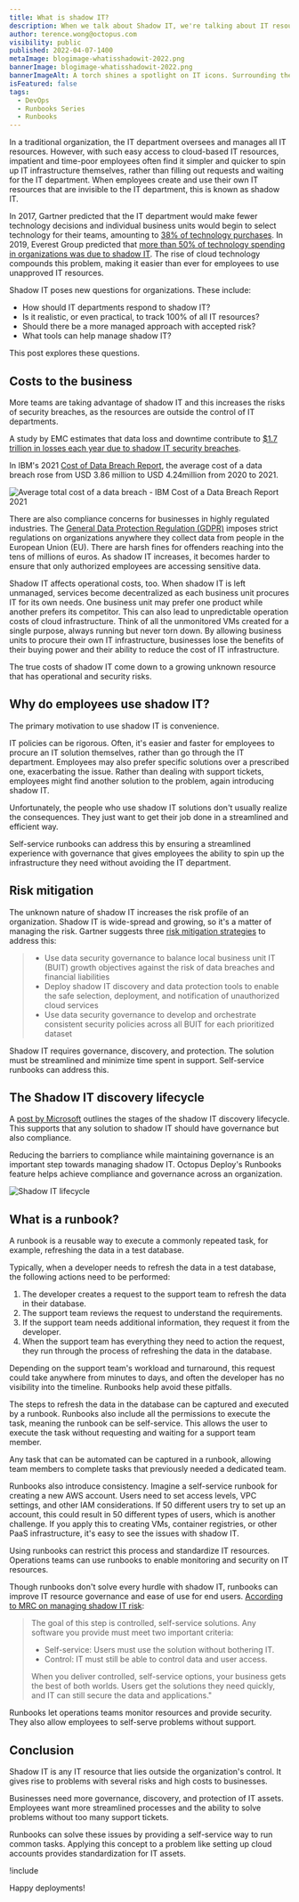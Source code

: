 ```yaml
---
title: What is shadow IT?
description: When we talk about Shadow IT, we're talking about IT resources that an organization doesn't have visibility on. Find out how this affects your business, and how runbooks can help.
author: terence.wong@octopus.com
visibility: public
published: 2022-04-07-1400
metaImage: blogimage-whatisshadowit-2022.png
bannerImage: blogimage-whatisshadowit-2022.png
bannerImageAlt: A torch shines a spotlight on IT icons. Surrounding the spotlight are question marks.
isFeatured: false
tags:
  - DevOps
  - Runbooks Series
  - Runbooks
---
```


In a traditional organization, the IT department oversees and manages all IT resources. However, with such easy access to cloud-based IT resources, impatient and time-poor employees often find it simpler and quicker to spin up IT infrastructure themselves, rather than filling out requests and waiting for the IT department. When employees create and use their own IT resources that are invisible to the IT department, this is known as shadow IT.

In 2017, Gartner predicted that the IT department would make fewer technology decisions and individual business units would begin to select technology for their teams, amounting to [38% of technology purchases](https://www.gartner.com/smarterwithgartner/make-the-best-of-shadow-it). In 2019, Everest Group predicted that [more than 50% of technology spending in organizations was due to shadow IT](https://www.everestgrp.com/2019-04-why-shadow-it-is-the-next-looming-cybersecurity-threat-in-the-news-49881.html/). The rise of cloud technology compounds this problem, making it easier than ever for employees to use unapproved IT resources.

Shadow IT poses new questions for organizations. These include:

- How should IT departments respond to shadow IT?
- Is it realistic, or even practical, to track 100% of all IT resources?
- Should there be a more managed approach with accepted risk?
- What tools can help manage shadow IT?

This post explores these questions.

## Costs to the business

More teams are taking advantage of shadow IT and this increases the risks of security breaches, as the resources are outside the control of IT departments. 

A study by EMC estimates that data loss and downtime contribute to [$1.7 trillion in losses each year due to shadow IT security breaches](https://corporate.delltechnologies.com/en-us/newsroom/announcements/2014/12/20141202-01.htm). 

In IBM's 2021 [Cost of Data Breach Report](https://www.ibm.com/au-en/security/data-breach), the average cost of a data breach rose from USD 3.86 million to USD 4.24million from 2020 to 2021.

![Average total cost of a data breach - IBM Cost of a Data Breach Report 2021](ibm.png "width=500")

There are also compliance concerns for businesses in highly regulated industries. The [General Data Protection Regulation (GDPR)](https://gdpr.eu/tag/gdpr/) imposes strict regulations on organizations anywhere they collect data from people in the European Union (EU). There are harsh fines for offenders reaching into the tens of millions of euros. As shadow IT increases, it becomes harder to ensure that only authorized employees are accessing sensitive data.

Shadow IT affects operational costs, too. When shadow IT is left unmanaged, services become decentralized as each business unit procures IT for its own needs. One business unit may prefer one product while another prefers its competitor. This can also lead to unpredictable operation costs of cloud infrastructure. Think of all the unmonitored VMs created for a single purpose, always running but never torn down. By allowing business units to procure their own IT infrastructure, businesses lose the benefits of their buying power and their ability to reduce the cost of IT infrastructure.

The true costs of shadow IT come down to a growing unknown resource that has operational and security risks.

## Why do employees use shadow IT?

The primary motivation to use shadow IT is convenience. 

IT policies can be rigorous. Often, it's easier and faster for employees to procure an IT solution themselves, rather than go through the IT department. Employees may also prefer specific solutions over a prescribed one, exacerbating the issue. Rather than dealing with support tickets, employees might find another solution to the problem, again introducing shadow IT.

Unfortunately, the people who use shadow IT solutions don't usually realize the consequences. They just want to get their job done in a streamlined and efficient way. 

Self-service runbooks can address this by ensuring a streamlined experience with governance that gives employees the ability to spin up the infrastructure they need without avoiding the IT department.

## Risk mitigation

The unknown nature of shadow IT increases the risk profile of an organization. Shadow IT is wide-spread and growing, so it's a matter of managing the risk. Gartner suggests three [risk mitigation strategies](https://www.gartner.com/smarterwithgartner/make-the-best-of-shadow-it) to address this:

> - Use data security governance to balance local business unit IT (BUIT) growth objectives against the risk of data breaches and financial liabilities
> - Deploy shadow IT discovery and data protection tools to enable the safe selection, deployment, and notification of unauthorized cloud services
> - Use data security governance to develop and orchestrate consistent security policies across all BUIT for each prioritized dataset

Shadow IT requires governance, discovery, and protection. The solution must be streamlined and minimize time spent in support. Self-service runbooks can address this.

## The Shadow IT discovery lifecycle

A [post by Microsoft](https://www.microsoft.com/security/blog/2019/03/26/step-7-discover-shadow-it-and-take-control-of-your-cloud-apps-top-10-actions-to-secure-your-environment/) outlines the stages of the shadow IT discovery lifecycle. This supports that any solution to shadow IT should have governance but also compliance. 

Reducing the barriers to compliance while maintaining governance is an important step towards managing shadow IT. Octopus Deploy's Runbooks feature helps achieve compliance and governance across an organization.

![Shadow IT lifecycle](microsoft-shadow-it.png "width=500")

## What is a runbook?

A runbook is a reusable way to execute a commonly repeated task, for example, refreshing the data in a test database.

Typically, when a developer needs to refresh the data in a test database, the following actions need to be performed:

1. The developer creates a request to the support team to refresh the data in their database.
1. The support team reviews the request to understand the requirements.
1. If the support team needs additional information, they request it from the developer.
1. When the support team has everything they need to action the request, they run through the process of refreshing the data in the database.

Depending on the support team's workload and turnaround, this request could take anywhere from minutes to days, and often the developer has no visibility into the timeline. Runbooks help avoid these pitfalls.

The steps to refresh the data in the database can be captured and executed by a runbook. Runbooks also include all the permissions to execute the task, meaning the runbook can be self-service. This allows the user to execute the task without requesting and waiting for a support team member.

Any task that can be automated can be captured in a runbook, allowing team members to complete tasks that previously needed a dedicated team.

Runbooks also introduce consistency. Imagine a self-service runbook for creating a new AWS account. Users need to set access levels, VPC settings, and other IAM considerations. If 50 different users try to set up an account, this could result in 50 different types of users, which is another challenge. If you apply this to creating VMs, container registries, or other PaaS infrastructure, it's easy to see the issues with shadow IT.

Using runbooks can restrict this process and standardize IT resources. Operations teams can use runbooks to enable monitoring and security on IT resources.

Though runbooks don't solve every hurdle with shadow IT, runbooks can improve IT resource governance and ease of use for end users. [According to MRC on managing shadow IT risk](https://www.mrc-productivity.com/blog/2016/07/6-ways-to-reduce-shadow-it-security-risks/):

> The goal of this step is controlled, self-service solutions. Any software you provide must meet two important criteria:
> 
>    - Self-service: Users must use the solution without bothering IT.
>    - Control: IT must still be able to control data and user access.
> 
> When you deliver controlled, self-service options, your business gets the best of both worlds. Users get the solutions they need quickly, and IT can still secure the data and applications."

Runbooks let operations teams monitor resources and provide security. They also allow employees to self-serve problems without support.

## Conclusion

Shadow IT is any IT resource that lies outside the organization's control. It gives rise to problems with several risks and high costs to businesses. 

Businesses need more governance, discovery, and protection of IT assets. Employees want more streamlined processes and the ability to solve problems without too many support tickets. 

Runbooks can solve these issues by providing a self-service way to run common tasks. Applying this concept to a problem like setting up cloud accounts provides standardization for IT assets.

!include <q2-2022-newsletter-cta>

Happy deployments!
